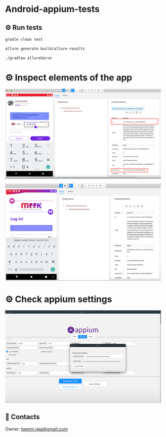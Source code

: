 # Android-appium-tests

## :gear: Run tests

```shell
gradle clean test
```

```shell
allure generate build/allure-results
```

```shell
./gradlew allureServe
```

# :gear: Inspect elements of the app

![Alt text](docs/img_4.png)

![Alt text](docs/img_3.png)

# :gear: Check appium settings

![Alt text](docs/img_2.png)

## :e-mail: Contacts
Owner: [beemi.raja@gmail.com](beemi.raja@gmail.com)